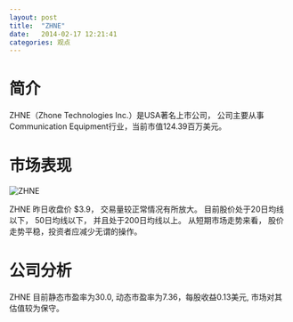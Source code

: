 ```yaml
---
layout: post
title:  "ZHNE"
date:   2014-02-17 12:21:41
categories: 观点
---
```


# 简介
ZHNE（Zhone Technologies Inc.）是USA著名上市公司，
公司主要从事Communication Equipment行业，当前市值124.39百万美元。

# 市场表现

![ZHNE](http://finviz.com/chart.ashx?t=ZHNE&ty=c&ta=1&p=d&s=l)

ZHNE 昨日收盘价 $3.9，
交易量较正常情况有所放大。
目前股价处于20日均线以下，
50日均线以下，
并且处于200日均线以上。
从短期市场走势来看，
股价走势平稳，投资者应减少无谓的操作。

# 公司分析
ZHNE 目前静态市盈率为30.0, 动态市盈率为7.36，每股收益0.13美元,
市场对其估值较为保守。
